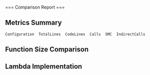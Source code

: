 === Comparison Report ===

## Metrics Summary

```
Configuration  TotalLines  CodeLines  Calls  SMC  IndirectCalls
```

## Function Size Comparison

## Lambda Implementation

